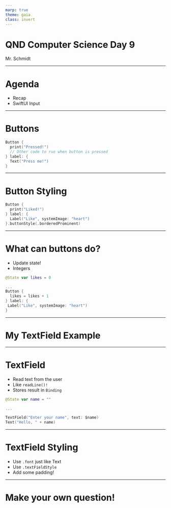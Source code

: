 ```yaml
---
marp: true
theme: gaia
class: invert
---
```


# QND Computer Science Day 9
Mr. Schmidt

---

# Agenda

- Recap
- SwiftUI Input

---

# Buttons

```swift
Button {
  print("Pressed!")
  // Other code to run when button is pressed
} label: {
  Text("Press me!")
}
```

---

# Button Styling

```swift
Button {
  print("Liked!")
} label: {
  Label("Like", systemImage: "heart") 
}.buttonStyle(.borderedProminent)
```

---

# What can buttons do?

- Update state!
- Integers

```swift
@State var likes = 0

...
Button { 
  likes = likes + 1
} label: {
 Label("Like", systemImage: "heart")  
}
```

--- 

# My TextField Example

---

# TextField

- Read text from the user
- Like `readLine()!`
- Stores result in `Binding`

```swift
@State var name = ""

...

TextField("Enter your name", text: $name)
Text("Hello, " + name)
```

---

# TextField Styling

- Use `.font` just like Text
- Use `.textFieldStyle`
- Add some padding!

---

# Make your own question!